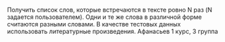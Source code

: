 Получить список слов, которые встречаются в тексте ровно N раз (N задается пользователем). Одни и те же слова в различной форме считаются разными словами. В качестве тестовых данных использовать литературные произведения.
Афанасьев 1 курс, 3 группа
